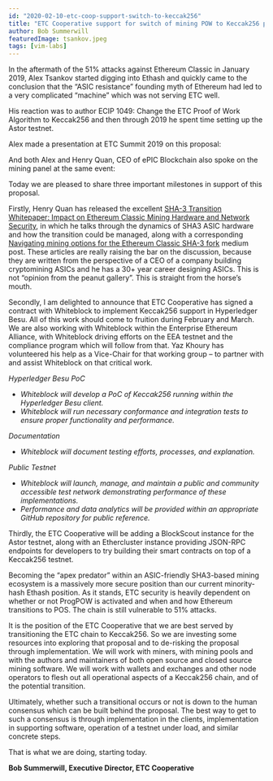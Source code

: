 ```yaml
---
id: "2020-02-10-etc-coop-support-switch-to-keccak256"
title: "ETC Cooperative support for switch of mining POW to Keccak256 proposal"
author: Bob Summerwill
featuredImage: tsankov.jpeg
tags: [vim-labs]
---
```


In the aftermath of the 51% attacks against Ethereum Classic in January 2019, Alex Tsankov started digging into Ethash and quickly came to the conclusion that the “ASIC resistance” founding myth of Ethereum had led to a very complicated “machine” which was not serving ETC well.

His reaction was to author ECIP 1049: Change the ETC Proof of Work Algorithm to Keccak256 and then through 2019 he spent time setting up the Astor testnet.

Alex made a presentation at ETC Summit 2019 on this proposal:


And both Alex and Henry Quan, CEO of ePIC Blockchain also spoke on the mining panel at the same event:



Today we are pleased to share three important milestones in support of this proposal.

Firstly, Henry Quan has released the excellent [SHA-3 Transition Whitepaper: Impact on Ethereum Classic Mining Hardware and Network Security](https://github.com/epicblockchain/whitepapers/blob/master/ETC/SHA3/SHA-3_Transition_Whitepaper_Impact_on_Ethereum_Classic_Mining_Hardware_and_Network_Security.md), in which he talks through the dynamics of SHA3 ASIC hardware and how the transition could be managed, along with a corresponding [Navigating mining options for the Ethereum Classic SHA-3 fork](https://medium.com/@Henry_ePIC/navigating-mining-options-for-the-ethereum-classic-sha-3-fork-1614e99c3e4a) medium post.   These articles are really raising the bar on the discussion, because they are written from the perspective of a CEO of a company building cryptomining ASICs and he has a 30+ year career designing ASICs.   This is not “opinion from the peanut gallery”.   This is straight from the horse’s mouth.

           

 

Secondly, I am delighted to announce that ETC Cooperative has signed a contract with Whiteblock to implement Keccak256 support in Hyperledger Besu.  All of this work should come to fruition during February and March.  We are also working with Whiteblock within the Enterprise Ethereum Alliance, with Whiteblock driving efforts on the EEA testnet and the compliance program which will follow from that.   Yaz Khoury has volunteered his help as a Vice-Chair for that working group – to partner with and assist Whiteblock on that critical work.

*Hyperledger Besu PoC*

* *Whiteblock will develop a PoC of Keccak256 running within the Hyperledger
Besu client.*
* *Whiteblock will run necessary conformance and integration tests to ensure proper
functionality and performance.*

*Documentation*
* *Whiteblock will document testing efforts, processes, and explanation.*

*Public Testnet*
* *Whiteblock will launch, manage, and maintain a public and community accessible
test network demonstrating performance of these implementations.*
* *Performance and data analytics will be provided within an appropriate GitHub
repository for public reference.*

Thirdly, the ETC Cooperative will be adding a BlockScout instance for the Astor testnet, along with an Ethercluster instance providing JSON-RPC endpoints for developers to try building their smart contracts on top of a Keccak256 testnet.

Becoming the “apex predator” within an ASIC-friendly SHA3-based mining ecosystem is a massively more secure position than our current minority-hash Ethash position.   As it stands, ETC security is heavily dependent on whether or not ProgPOW is activated and when and how Ethereum transitions to POS.   The chain is still vulnerable to 51% attacks.

It is the position of the ETC Cooperative that we are best served by transitioning the ETC chain to Keccak256.  So we are investing some resources into exploring that proposal and to de-risking the proposal through implementation.   We will work with miners, with mining pools and with the authors and maintainers of both open source and closed source mining software.   We will work with wallets and exchanges and other node operators to flesh out all operational aspects of a Keccak256 chain, and of the potential transition.

Ultimately, whether such a transitional occurs or not is down to the human consensus which can be built behind the proposal.   The best way to get to such a consensus is through implementation in the clients, implementation in supporting software, operation of a testnet under load, and similar concrete steps.

That is what we are doing, starting today.

**Bob Summerwill, Executive Director, ETC Cooperative**